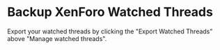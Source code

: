 # Backup XenForo Watched Threads

Export your watched threads by clicking the "Export Watched Threads" above "Manage watched threads".
